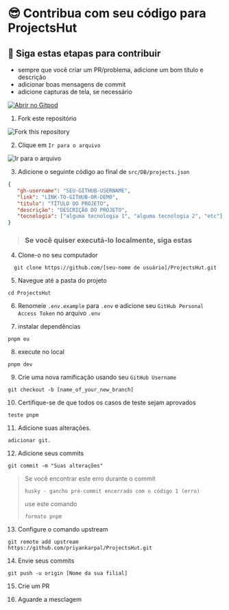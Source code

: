 # 😎 Contribua com seu código para ProjectsHut

## 🧐 Siga estas etapas para contribuir

- sempre que você criar um PR/problema, adicione um bom título e descrição
- adicionar boas mensagens de commit
- adicione capturas de tela, se necessário

[![Abrir no Gitpod](https://gitpod.io/button/open-in-gitpod.svg)](https://gitpod.io/#https://github.com/priyankarpal/ProjectsHut)

1. Fork este repositório

![ Fork this repository](https://user-images.githubusercontent.com/88102392/226444075-7d7d28b5-8d88-459a-bb82-38a3f64aaf28.png)

2. Clique em `Ir para o arquivo`

![Ir para o arquivo](https://user-images.githubusercontent.com/88102392/226444608-12a2abb9-436c-4843-8893-49029cb4c033.png)

3. Adicione o seguinte código ao final de `src/DB/projects.json`

```json
{
   "gh-username": "SEU-GITHUB-USERNAME",
   "link": "LINK-TO-GITHUB-OR-DEMO",
   "título": "TÍTULO DO PROJETO",
   "descrição": "DESCRIÇÃO DO PROJETO",
   "tecnologia": ["alguma tecnologia 1", "alguma tecnologia 2", "etc"]
}
```

> ### Se você quiser executá-lo localmente, siga estas

4. Clone-o no seu computador

```
  git clone https://github.com/[seu-nome de usuário]/ProjectsHut.git
```

5. Navegue até a pasta do projeto

```
cd ProjectsHut
```

6. Renomeie `.env.example` para `.env` e adicione seu `GitHub Personal Access Token` no arquivo `.env`

7. instalar dependências

```
pnpm eu
```

8. execute no local

```
pnpm dev
```

9. Crie uma nova ramificação usando seu `GitHub Username`

```diferença
git checkout -b [name_of_your_new_branch]
```

10. Certifique-se de que todos os casos de teste sejam aprovados

```
teste pnpm
```

11. Adicione suas alterações.

```diferença
adicionar git.
```

12. Adicione seus commits

```diferença
git commit -m "Suas alterações"
```

> Se você encontrar este erro durante o commit
>
> ```diferença
> husky - gancho pré-commit encerrado com o código 1 (erro)
> ```
>
> use este comando
>
> ```diferença
> formato pnpm
> ```

13. Configure o comando upstream

```diferença
git remote add upstream https://github.com/priyankarpal/ProjectsHut.git
```

14. Envie seus commits

```diferença
git push -u origin [Nome da sua filial]
```

15. Crie um PR

16. Aguarde a mesclagem